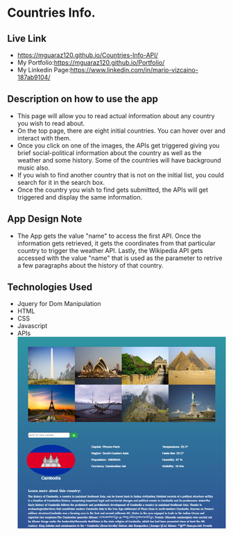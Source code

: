 # Countries Info.

## Live Link

- https://mguaraz120.github.io/Countries-Info-API/
- My Portfolio:https://mguaraz120.github.io/Portfolio/
- My Linkedin Page:https://www.linkedin.com/in/mario-vizcaino-187ab9104/

## Description on how to use the app

- This page will allow you to read actual information about any country you wish to read about.
- On the top page, there are eight initial countries. You can hover over and interact with them.
- Once you click on one of the images, the APIs get triggered giving you brief social-political information about the country as well as the weather and some history. Some of the countries will have background music also.
- If you wish to find another country that is not on the initial list, you could search for it in the search box.
- Once the country you wish to find gets submitted, the APIs will get triggered and display the same information.

## App Design Note

- The App gets the value "name" to access the first API. Once the information gets retrieved, it gets the coordinates from that particular country to trigger the weather API. Lastly, the Wikipedia API gets accessed with the value "name" that is used as the parameter to retrive a few paragraphs about the history of that country.

## Technologies Used

- Jquery for Dom Manipulation
- HTML
- CSS
- Javascript
- APIs
  ![Image description](assets/images/Capture.PNG)

